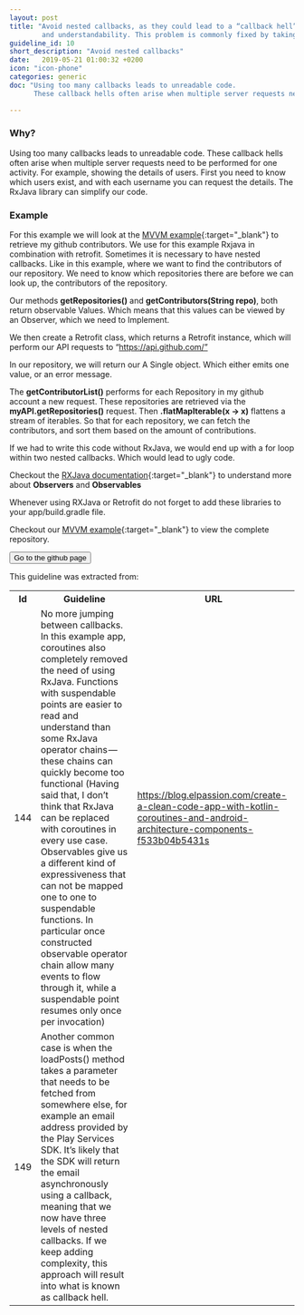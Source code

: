 ```yaml
---
layout: post
title: "Avoid nested callbacks, as they could lead to a “callback hell”. Approximatively, more than 2 levels of callbacks are considered to reduce maintainability
        and understandability. This problem is commonly fixed by taking advantage of the RxJava library."
guideline_id: 10
short_description: "Avoid nested callbacks"
date:   2019-05-21 01:00:32 +0200
icon: "icon-phone"
categories: generic
doc: "Using too many callbacks leads to unreadable code. 
      These callback hells often arise when multiple server requests need to be performed for one activity. "

---
```

<h3>Why?</h3>
Using too many callbacks leads to unreadable code. 
These callback hells often arise when multiple server requests need to be performed for one activity. 
For example, showing the details of users. 
First you need to know which users exist, and with each username you can request the details. 
The RxJava library can simplify our code. 

<h3>Example</h3>

For this example we will look at the [MVVM example][MVVM-example]{:target="_blank"} to retrieve my github contributors.
We use for this example Rxjava in combination with retrofit.
Sometimes it is necessary to have nested callbacks.
Like in this example, where we want to find the contributors of our repository.
We need to know which repositories there are before we can look up, the contributors of the repository.

Our methods <b>getRepositories()</b> and <b>getContributors(String repo)</b>, both return observable 
Values. Which means that this values can be viewed by an Observer, which we need to 
Implement.
<script src="https://gist.github.com/Geertdepont/5e8db18f58cabda7b8200ecdf245c553.js"></script>

We then create a Retrofit class, which returns a Retrofit instance, which will perform our API 
requests to “https://api.github.com/” 

<script src="https://gist.github.com/Geertdepont/fe492764b668d1393b32c7c66868ac24.js"></script>



In our repository, we will return our A Single object. Which either emits one value, or an error 
message. 

<script src="https://gist.github.com/Geertdepont/047f1270a4745522b26927ae208eabfe.js"></script>

The <b>getContributorList()</b> performs for each Repository in my github account a new request.
These repositories are retrieved via the <b>myAPI.getRepositories()</b> request.
Then <b>.flatMapIterable(x -> x)</b> flattens a stream of iterables. So that for each repository, we can fetch the contributors, and sort them based on the amount of contributions.

If we had to write this code without RxJava, we would end up with a for loop within two nested callbacks. Which would lead to ugly code.

Checkout the [RXJava documentation][RX-Java]{:target="_blank"} to understand more about <b>Observers</b> and <b>Observables</b>

Whenever using RXJava or Retrofit do not forget to add these libraries to your app/build.gradle file.

<script src="https://gist.github.com/Geertdepont/d538c636d05bc38007701f306d019750.js"></script>

Checkout our [MVVM example][MVVM-example]{:target="_blank"} to view the complete repository. 

<a href="https://github.com/Geertdepont/bachelor_thesis/tree/master/RxjavaRetrofitGithub" target="_blank"><button type="button" class="btn btn-primary btn-icon-right">Go to the github page</button></a>

This guideline was extracted from:
<table id="guidelinelinks">
  <tr>
    <th>Id</th>
    <th>Guideline</th>
    <th>URL</th>
  </tr>
    <tr>
      <td>144</td>
      <td>No more jumping between callbacks. In this example app, coroutines also completely removed the need of using RxJava. Functions with suspendable points are easier to read and understand than some RxJava operator chains — these chains can quickly become too functional (Having said that, I don’t think that RxJava can be replaced with coroutines in every use case. Observables give us a different kind of expressiveness that can not be mapped one to one to suspendable functions. In particular once constructed observable operator chain allow many events to flow through it, while a suspendable point resumes only once per invocation)</td>
      <td><a href="https://blog.elpassion.com/create-a-clean-code-app-with-kotlin-coroutines-and-android-architecture-components-f533b04b5431" target="_blank">https://blog.elpassion.com/create-a-clean-code-app-with-kotlin-coroutines-and-android-architecture-components-f533b04b5431s</a></td>
    </tr>      
     <tr>
      <td>149</td>
      <td>Another common case is when the loadPosts() method takes a parameter that needs to be fetched from somewhere else, for example an email address provided by the Play Services SDK. It’s likely that the SDK will return the email asynchronously using a callback, meaning that we now have three levels of nested callbacks. If we keep adding complexity, this approach will result into what is known as callback hell.</td>
      <td><a href="https://labs.ribot.co.uk/android-application-architecture-8b6e34acda65" target="_blank”>https://labs.ribot.co.uk/android-application-architecture-8b6e34acda65</a></td>
    </tr>   
    <tr>
      <td>192</td>
      <td>Simplified asynchronous tasks: java threads and futures are complex to manipulate and synchronize if more than one single level of asynchronous execution is required, so by using schedulers we can jump between background and main thread in an easy way (with no extra effort), especially when we need to update the UI. We also avoid what we call a “callback hell”, which makes our code unreadable and hard to follow up.</td>
      <td><a href="https://fernandocejas.com/2015/07/18/architecting-android-the-evolution/" target="_blank”>https://fernandocejas.com/2015/07/18/architecting-android-the-evolution/</a></td>
    </tr>      
</table>

[MVVM-example]: https://github.com/Geertdepont/bachelor_thesis/tree/master/RxjavaRetrofitGithub
[RX-Java]: http://reactivex.io/documentation